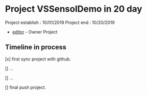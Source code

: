 # Project VSSensolDemo in 20 day

Project establish   : 10/01/2019
Project end         : 10/20/2019
 
* [editor](https://web.facebook.com/nutchapon.hanouypornlert/) - Owner Project

## Timeline in process

[x] first sync project with github.

[]  ...

[]  ...

[]  final push project.
